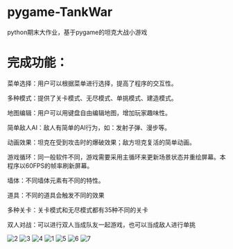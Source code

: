 # pygame-TankWar
python期末大作业，基于pygame的坦克大战小游戏
# 完成功能：
菜单选择：用户可以根据菜单进行选择，提高了程序的交互性。

多种模式：提供了关卡模式、无尽模式、单挑模式、建造模式。

地图编辑：用户可以用键盘自由编辑地图，增加玩家趣味性。

简单敌人AI：敌人有简单的AI行为，如：发射子弹、漫步等。

动画效果：坦克在受到攻击时的爆破效果；敌方坦克复活的简单动画。

游戏循环：同一般软件不同，游戏需要采用主循环来更新场景状态并重绘屏幕。本程序以60FPS的帧率刷新屏幕。

墙体：不同墙体元素有不同的特性。

道具：不同的道具会触发不同的效果

多种关卡：关卡模式和无尽模式都有35种不同的关卡

双人对战：可以进行双人当成队友一起游戏，也可以当成敌人进行单挑

![2](https://user-images.githubusercontent.com/82313079/146535704-bb3d751c-19d3-4b7d-b9d2-b81a71912240.png)
![3](https://user-images.githubusercontent.com/82313079/146535725-6d5a8a45-8a87-4210-9537-47423d799c67.png)
![4](https://user-images.githubusercontent.com/82313079/146535739-a1437a87-d2e6-4d80-897f-cc2fd039f1c0.png)
![1](https://user-images.githubusercontent.com/82313079/146535756-f836db6d-dc46-4aec-8ffe-d66b020a27bd.png)
![5](https://user-images.githubusercontent.com/82313079/146535776-81612590-933f-49e1-a98c-89b6304b004f.png)
![6](https://user-images.githubusercontent.com/82313079/146535779-51e46ec4-57f1-470c-90d7-9c9031c4927c.png)
![7](https://user-images.githubusercontent.com/82313079/146535784-d37354da-a514-4ee5-b05e-ae176ef7598e.png)
